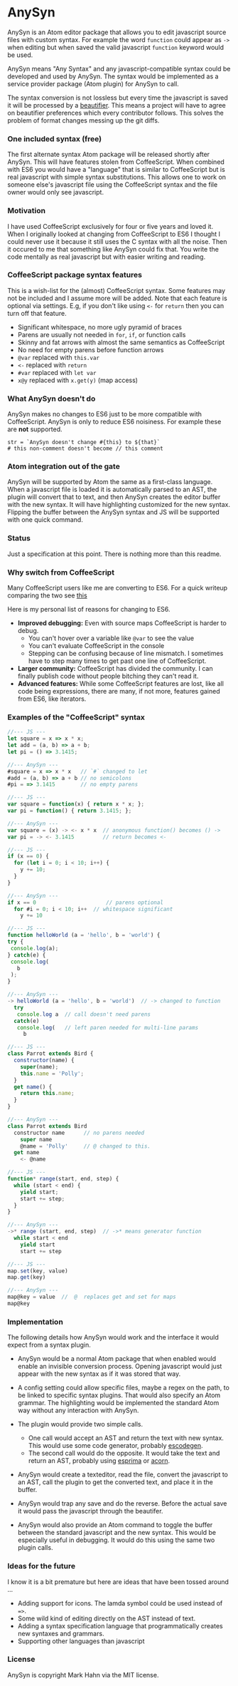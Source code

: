 # AnySyn

AnySyn is an Atom editor package that allows you to edit javascript source files with custom syntax.  For example the word `function` could appear as `->` when editing but when saved the valid javascript `function` keyword would be used.  

AnySyn means "Any Syntax" and any javascript-compatible syntax could be developed and used by AnySyn.  The syntax would be implemented as a service provider package (Atom plugin) for AnySyn to call.

The syntax conversion is not lossless but every time the javascript is saved it will be processed by a [beautifier](https://github.com/beautify-web/js-beautify). This means a project will have to agree on beautifier preferences which every contributor follows.  This solves the problem of format changes messing up the git diffs. 
### One included syntax (free)

The first alternate syntax Atom package will be released shortly after AnySyn. This will have features stolen from CoffeeScript. When combined with ES6 you would have a "language" that is similar to CoffeeScript but is real javascript with simple syntax substitutions. This allows one to work on someone else's javascript file using the CoffeeScript syntax and the file owner would only see javascript.

### Motivation

I have used CoffeeScript exclusively for four or five years and loved it.  When I originally looked at changing from CoffeeScript to ES6 I thought I could never use it because it still uses the C syntax with all the noise.  Then it occured to me that something like AnySyn could fix that.  You write the code mentally as real javascript but with easier writing and reading.

### CoffeeScript package syntax features

This is a wish-list for the (almost) CoffeeScript syntax. Some features may not be included and I assume more will be added.  Note that each feature is optional via settings. E.g, if you don't like using `<-` for `return` then you can turn off that feature.

- Significant whitespace, no more ugly pyramid of braces
- Parens are usually not needed in `for`, `if`, or function calls
- Skinny and fat arrows with almost the same semantics as CoffeeScript
- No need for empty parens before function arrows
- `@var` replaced with `this.var`
- `<-`   replaced with `return`
- `#var` replaced with `let var`
- `x@y`  replaced with `x.get(y)` (map access)

### What AnySyn doesn't do

AnySyn makes no changes to ES6 just to be more compatible with CoffeeScript. AnySyn is only to reduce ES6 noisiness. For example these are **not** supported.

```
str = `AnySyn doesn't change #{this} to ${that}`
# this non-comment doesn't become // this comment
```

### Atom integration out of the gate 

AnySyn will be supported by Atom the same as a first-class language.  When a javascript file is loaded it is automatically parsed to an AST, the plugin will convert that to text, and then AnySyn creates the editor buffer with the new syntax. It will have highlighting customized for the new syntax. Flipping the buffer between the AnySyn syntax and JS will be supported with one quick command.

### Status

Just a specification at this point.  There is nothing more than this readme.

### Why switch from CoffeeScript

Many CoffeeScript users like me are converting to ES6.  For a quick writeup comparing the two see [this](https://gist.github.com/danielgtaylor/0b60c2ed1f069f118562)

Here is my personal list of reasons for changing to ES6.

- **Improved debugging:** Even with source maps CoffeeScript is harder to debug.  
  - You can't hover over a variable like `@var` to see the value
  - You can't evaluate CoffeeScript in the console  
  - Stepping can be confusing because of line mismatch.  I sometimes have to step many times to get past one line of CoffeeScript.
- **Larger community:**  CoffeeScript has divided the community.  I can finally publish code without people bitching they can't read it.
- **Advanced features:**  While some CoffeeScript features are lost, like all code being expressions, there are many, if not more, features gained from ES6, like iterators.

### Examples of the "CoffeeScript" syntax

```javascript
//--- JS ---
let square = x => x * x;
let add = (a, b) => a + b;
let pi = () => 3.1415;

//--- AnySyn ---
#square = x => x * x   // `#` changed to let
#add = (a, b) => a + b // no semicolons
#pi = => 3.1415        // no empty parens
```

```javascript
//--- JS ---
var square = function(x) { return x * x; };
var pi = function() { return 3.1415; };

//--- AnySyn ---
var square = (x) -> <- x * x  // anonymous function() becomes () ->
var pi = -> <- 3.1415         // return becomes <-
```


```javascript
//--- JS ---
if (x == 0) {
  for (let i = 0; i < 10; i++) {
    y += 10;
  }
}

//--- AnySyn ---
if x == 0                      // parens optional
  for #i = 0; i < 10; i++  // whitespace significant
    y += 10
```

```javascript
//--- JS ---
function helloWorld (a = 'hello', b = 'world') {
try {
 console.log(a);
} catch(e) {
 console.log(
   b
 );
}

//--- AnySyn ---
-> helloWorld (a = 'hello', b = 'world')  // -> changed to function
  try
   console.log a  // call doesn't need parens
  catch(e)
   console.log(   // left paren needed for multi-line params
     b
```

```javascript
//--- JS ---
class Parrot extends Bird {
  constructor(name) {
    super(name);
    this.name = 'Polly';
  }
  get name() { 
    return this.name;
  }
}

//--- AnySyn ---
class Parrot extends Bird
  constructor name      // no parens needed
    super name
    @name = 'Polly'     // @ changed to this.
  get name
    <- @name
```

```javascript
//--- JS ---
function* range(start, end, step) {
  while (start < end) {
    yield start;
    start += step;
  }
}

//--- AnySyn ---
->* range (start, end, step)  // ->* means generator function
  while start < end
    yield start
    start += step
```

```javascript
//--- JS ---
map.set(key, value)
map.get(key)

//--- AnySyn ---
map@key = value  //  @  replaces get and set for maps
map@key
```

### Implementation


The following details how AnySyn would work and the interface it would expect from a syntax plugin.

- AnySyn would be a normal Atom package that when enabled would enable an invisible conversion process.  Opening javascript would just appear with the new syntax as if it was stored that way.  

- A config setting could allow specific files, maybe a regex on the path, to be linked to specific syntax plugins.  That would also specify an Atom grammar. The highlighting would be implemented the standard Atom way without any interaction with AnySyn.

- The plugin would provide two simple calls.
  - One call would accept an AST and return the text with new syntax.  This would use some code generator, probably [escodegen](https://github.com/estools/escodegen).
  - The second call would do the opposite.  It would take the text and return an AST, probably using [esprima](https://github.com/jquery/esprima) or [acorn](https://github.com/marijnh/acorn).

- AnySyn would create a texteditor, read the file, convert the javascript to an AST, call the plugin to get the converted text, and place it in the buffer. 

- AnySyn would trap any save and do the reverse.  Before the actual save it would pass the javascript through the beautifer.

- AnySyn would also provide an Atom command to toggle the buffer between the standard javascript and the new syntax.  This would be especially useful in debugging.  It would do this using the same two plugin calls.

### Ideas for the future

I know it is a bit premature but here are ideas that have been tossed around ...

- Adding support for icons.  The lamda symbol could be used instead of `=>`.
- Some wild kind of editing directly on the AST instead of text.
- Adding a syntax specification language that programmatically creates new syntaxes and grammars.
- Supporting other languages than javascript

### License
  AnySyn is copyright Mark Hahn via the MIT license.
